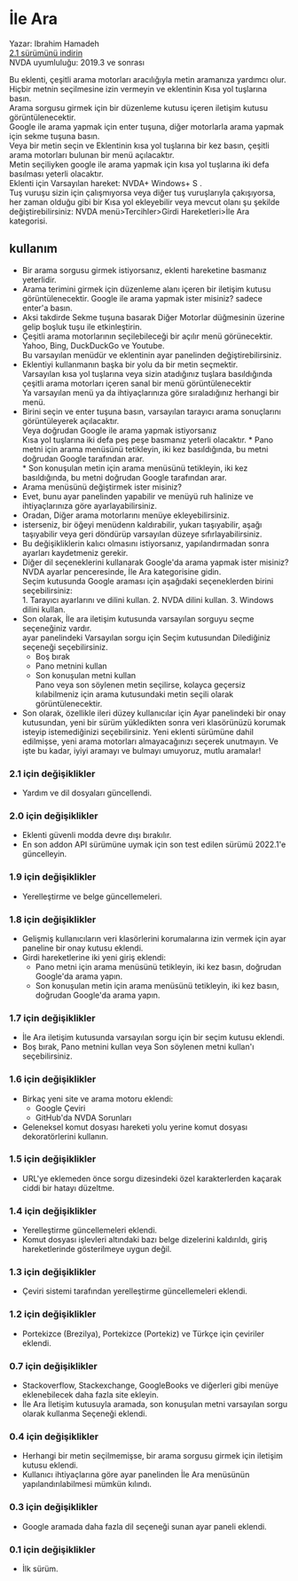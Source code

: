 # İle Ara

Yazar: Ibrahim Hamadeh  
[2.1 sürümünü indirin][1]  
NVDA uyumluluğu: 2019.3 ve sonrası

Bu eklenti, çeşitli arama motorları aracılığıyla metin aramanıza yardımcı olur.  
Hiçbir metnin seçilmesine izin vermeyin ve eklentinin Kısa yol tuşlarına basın.  
Arama sorgusu girmek için bir düzenleme kutusu içeren iletişim kutusu görüntülenecektir.  
Google ile arama yapmak için enter tuşuna, diğer motorlarla arama yapmak için sekme tuşuna basın.  
Veya
bir metin seçin ve Eklentinin kısa yol tuşlarına bir kez basın, çeşitli arama motorları bulunan bir menü açılacaktır.  
Metin seçiliyken google ile arama yapmak için kısa yol tuşlarına iki defa basılması yeterli olacaktır.  
Eklenti için Varsayılan hareket: NVDA+ Windows+ S  .  
Tuş vuruşu sizin için çalışmıyorsa veya diğer tuş vuruşlarıyla çakışıyorsa,  
her zaman olduğu gibi bir Kısa yol ekleyebilir veya mevcut olanı şu şekilde değiştirebilirsiniz: NVDA
menü>Tercihler>Girdi Hareketleri>İle Ara kategorisi.

## kullanım

  *  Bir arama sorgusu girmek istiyorsanız, eklenti hareketine basmanız yeterlidir.
  *  Arama terimini girmek için düzenleme alanı içeren bir iletişim kutusu görüntülenecektir. Google ile arama yapmak ister misiniz? sadece enter'a basın.
  *  Aksi takdirde Sekme tuşuna basarak Diğer Motorlar düğmesinin üzerine gelip boşluk tuşu ile etkinleştirin.
  *  Çeşitli arama motorlarının seçilebileceği bir açılır menü görünecektir.   
Yahoo, Bing, DuckDuckGo ve Youtube.  
Bu varsayılan menüdür ve eklentinin ayar panelinden değiştirebilirsiniz.
  *  Eklentiyi kullanmanın başka bir yolu da bir metin seçmektir.   
Varsayılan kısa yol tuşlarına veya sizin atadığınız tuşlara basıldığında  
çeşitli arama motorları içeren sanal bir menü görüntülenecektir  
Ya varsayılan menü ya da ihtiyaçlarınıza göre sıraladığınız herhangi bir menü.
  *  Birini seçin ve enter tuşuna basın, varsayılan tarayıcı arama sonuçlarını görüntüleyerek açılacaktır.  
Veya doğrudan Google ile arama yapmak istiyorsanız  
Kısa yol tuşlarına iki defa peş peşe basmanız yeterli olacaktır.
	*	Pano metni için arama menüsünü tetikleyin, iki kez basıldığında, bu metni doğrudan Google tarafından arar.  
	*	Son konuşulan metin için arama menüsünü tetikleyin, iki kez basıldığında, bu metni doğrudan Google tarafından arar.  
  *  Arama menüsünü değiştirmek ister misiniz?
  *  Evet, bunu ayar panelinden yapabilir ve menüyü ruh halinize ve ihtiyaçlarınıza göre ayarlayabilirsiniz.
  *  Oradan, Diğer arama motorlarını menüye ekleyebilirsiniz.
  *  isterseniz, bir öğeyi menüdenn kaldırabilir, yukarı taşıyabilir, aşağı taşıyabilir veya geri döndürüp varsayılan düzeye sıfırlayabilirsiniz.
  *  Bu değişikliklerin kalıcı olmasını istiyorsanız, yapılandırmadan sonra ayarları kaydetmeniz gerekir.
  *  Diğer dil seçeneklerini kullanarak Google'da arama yapmak ister misiniz?   
NVDA ayarlar penceresinde, İle   Ara kategorisine gidin.  
Seçim kutusunda Google araması için aşağıdaki seçeneklerden birini seçebilirsiniz:  
    1.  Tarayıcı ayarlarını ve dilini kullan.
    2.  NVDA dilini kullan.
    3.  Windows dilini kullan.
*	Son olarak, İle ara iletişim kutusunda varsayılan sorguyu seçme seçeneğiniz vardır.  
ayar panelindeki Varsayılan sorgu için Seçim kutusundan Dilediğiniz seçeneği seçebilirsiniz.  
	*	Boş bırak  
	*	Pano metnini kullan  
	*	Son konuşulan metni kullan  
Pano veya son söylenen metin seçilirse, kolayca geçersiz kılabilmeniz için arama kutusundaki metin seçili olarak görüntülenecektir.  
*	Son olarak, özellikle ileri düzey kullanıcılar için
Ayar panelindeki bir onay kutusundan, yeni bir sürüm yükledikten sonra veri klasörünüzü korumak isteyip istemediğinizi seçebilirsiniz.
Yeni eklenti sürümüne dahil edilmişse, yeni arama motorları almayacağınızı seçerek unutmayın.
Ve işte bu kadar, iyiyi aramayı ve bulmayı umuyoruz, mutlu aramalar!  

### 2.1 için değişiklikler ###

*	Yardım ve dil dosyaları güncellendi.

### 2.0 için değişiklikler ###

*	Eklenti güvenli modda devre dışı bırakılır.
*	En son addon API sürümüne uymak için son test edilen sürümü 2022.1'e güncelleyin.

### 1.9 için değişiklikler ###

*	Yerelleştirme ve belge güncellemeleri.

### 1.8 için değişiklikler ###

*	Gelişmiş kullanıcıların veri klasörlerini korumalarına izin vermek için ayar paneline bir onay kutusu eklendi.
*	Girdi hareketlerine iki yeni giriş eklendi:
	*	Pano metni için arama menüsünü tetikleyin, iki kez basın, doğrudan Google'da arama yapın.
	*	Son konuşulan metin için arama menüsünü tetikleyin, iki kez basın, doğrudan Google'da arama yapın.

### 1.7 için değişiklikler ###

*	İle Ara iletişim kutusunda varsayılan sorgu için bir seçim kutusu eklendi.  
*	Boş bırak, Pano metnini kullan veya Son söylenen metni kullan'ı seçebilirsiniz.  

### 1.6 için değişiklikler ###

*	Birkaç yeni site ve arama motoru eklendi:  
	*	Google Çeviri  
	*	GitHub'da NVDA Sorunları  
*	Geleneksel komut dosyası hareketi yolu yerine komut dosyası dekoratörlerini kullanın.  

### 1.5 için değişiklikler ###

*	URL'ye eklemeden önce sorgu dizesindeki özel karakterlerden kaçarak ciddi bir hatayı düzeltme.  

### 1.4 için değişiklikler ###

*	Yerelleştirme güncellemeleri eklendi.  
*	Komut dosyası işlevleri altındaki bazı belge dizelerini kaldırıldı, giriş hareketlerinde gösterilmeye uygun değil.  


### 1.3 için değişiklikler ###

*	Çeviri sistemi tarafından yerelleştirme güncellemeleri eklendi.  


### 1.2 için değişiklikler

  *  Portekizce (Brezilya), Portekizce (Portekiz) ve Türkçe için çeviriler eklendi.

### 0.7 için değişiklikler  

  *  Stackoverflow, Stackexchange, GoogleBooks ve diğerleri gibi menüye eklenebilecek daha fazla site ekleyin.  
  *  İle Ara İletişim kutusuyla aramada, son konuşulan metni varsayılan sorgu olarak kullanma Seçeneği eklendi.  

### 0.4 için değişiklikler  

  *  Herhangi bir metin seçilmemişse, bir arama sorgusu girmek için iletişim kutusu eklendi.  
  *  Kullanıcı ihtiyaçlarına göre ayar panelinden İle Ara menüsünün yapılandırılabilmesi mümkün kılındı.  

### 0.3 için değişiklikler  

  *  Google aramada daha fazla dil seçeneği sunan ayar paneli eklendi.  

### 0.1 için değişiklikler  

  *  İlk sürüm.  

[1]: https://github.com/ibrahim-s/searchWith/releases/download/v2.1/searchWith-2.1.nvda-addon